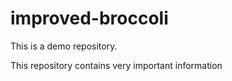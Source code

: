 # improved-broccoli
This is a demo repository.

This repository contains very important information
